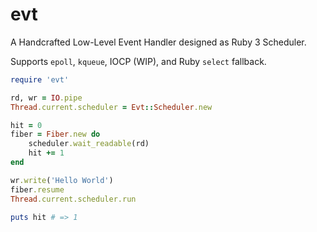# evt
A Handcrafted Low-Level Event Handler designed as Ruby 3 Scheduler. 

Supports `epoll`, `kqueue`, IOCP (WIP), and Ruby `select` fallback.

```ruby
require 'evt'

rd, wr = IO.pipe
Thread.current.scheduler = Evt::Scheduler.new

hit = 0
fiber = Fiber.new do
    scheduler.wait_readable(rd)
    hit += 1
end

wr.write('Hello World')
fiber.resume
Thread.current.scheduler.run

puts hit # => 1
```

